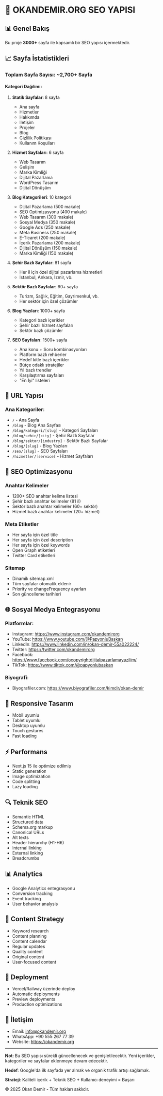 # 🚀 OKANDEMIR.ORG SEO YAPISI

## 📊 Genel Bakış

Bu proje **3000+** sayfa ile kapsamlı bir SEO yapısı içermektedir.

## 📈 Sayfa İstatistikleri

### Toplam Sayfa Sayısı: **~2,700+ Sayfa**

#### Kategori Dağılımı:

1. **Statik Sayfalar**: 8 sayfa
   - Ana sayfa
   - Hizmetler
   - Hakkımda
   - İletişim
   - Projeler
   - Blog
   - Gizlilik Politikası
   - Kullanım Koşulları

2. **Hizmet Sayfaları**: 6 sayfa
   - Web Tasarım
   - Gelişim
   - Marka Kimliği
   - Dijital Pazarlama
   - WordPress Tasarım
   - Dijital Dönüşüm

3. **Blog Kategorileri**: 10 kategori
   - Dijital Pazarlama (500 makale)
   - SEO Optimizasyonu (400 makale)
   - Web Tasarım (300 makale)
   - Sosyal Medya (350 makale)
   - Google Ads (250 makale)
   - Meta Business (250 makale)
   - E-Ticaret (200 makale)
   - İçerik Pazarlama (200 makale)
   - Dijital Dönüşüm (150 makale)
   - Marka Kimliği (150 makale)

4. **Şehir Bazlı Sayfalar**: 81 sayfa
   - Her il için özel dijital pazarlama hizmetleri
   - İstanbul, Ankara, İzmir, vb.

5. **Sektör Bazlı Sayfalar**: 60+ sayfa
   - Turizm, Sağlık, Eğitim, Gayrimenkul, vb.
   - Her sektör için özel çözümler

6. **Blog Yazıları**: 1000+ sayfa
   - Kategori bazlı içerikler
   - Şehir bazlı hizmet sayfaları
   - Sektör bazlı çözümler

7. **SEO Sayfaları**: 1500+ sayfa
   - Ana konu + Soru kombinasyonları
   - Platform bazlı rehberler
   - Hedef kitle bazlı içerikler
   - Bütçe odaklı stratejiler
   - Yıl bazlı trendler
   - Karşılaştırma sayfaları
   - "En İyi" listeleri

## 🔗 URL Yapısı

### Ana Kategoriler:
- `/` - Ana Sayfa
- `/blog` - Blog Ana Sayfası
- `/blog/kategori/[slug]` - Kategori Sayfaları
- `/blog/sehir/[city]` - Şehir Bazlı Sayfalar
- `/blog/sektor/[industry]` - Sektör Bazlı Sayfalar
- `/blog/[slug]` - Blog Yazıları
- `/seo/[slug]` - SEO Sayfaları
- `/hizmetler/[service]` - Hizmet Sayfaları

## 🎯 SEO Optimizasyonu

### Anahtar Kelimeler
- 1200+ SEO anahtar kelime listesi
- Şehir bazlı anahtar kelimeler (81 il)
- Sektör bazlı anahtar kelimeler (60+ sektör)
- Hizmet bazlı anahtar kelimeler (20+ hizmet)

### Meta Etiketler
- Her sayfa için özel title
- Her sayfa için özel description
- Her sayfa için özel keywords
- Open Graph etiketleri
- Twitter Card etiketleri

### Sitemap
- Dinamik sitemap.xml
- Tüm sayfalar otomatik eklenir
- Priority ve changeFrequency ayarları
- Son güncelleme tarihleri

## 🌐 Sosyal Medya Entegrasyonu

### Platformlar:
- Instagram: https://www.instagram.com/okandemirorg
- YouTube: https://www.youtube.com/@PapyonluBaskan
- LinkedIn: https://www.linkedin.com/in/okan-demir-55a022224/
- Twitter: https://twitter.com/okandemirorg
- Facebook: https://www.facebook.com/ocopyrightdijitalpazarlamayazilim/
- TikTok: https://www.tiktok.com/@papyonlubaskan

### Biyografi:
- Biyografiler.com: https://www.biyografiler.com/kimdir/okan-demir

## 📱 Responsive Tasarım
- Mobil uyumlu
- Tablet uyumlu
- Desktop uyumlu
- Touch gestures
- Fast loading

## ⚡ Performans
- Next.js 15 ile optimize edilmiş
- Static generation
- Image optimization
- Code splitting
- Lazy loading

## 🔍 Teknik SEO
- Semantic HTML
- Structured data
- Schema.org markup
- Canonical URLs
- Alt texts
- Header hierarchy (H1-H6)
- Internal linking
- External linking
- Breadcrumbs

## 📊 Analytics
- Google Analytics entegrasyonu
- Conversion tracking
- Event tracking
- User behavior analysis

## 🎨 Content Strategy
- Keyword research
- Content planning
- Content calendar
- Regular updates
- Quality content
- Original content
- User-focused content

## 🚀 Deployment
- Vercel/Railway üzerinde deploy
- Automatic deployments
- Preview deployments
- Production optimizations

## 📧 İletişim
- Email: info@okandemir.org
- WhatsApp: +90 555 267 77 39
- Website: https://okandemir.org

---

**Not**: Bu SEO yapısı sürekli güncellenecek ve genişletilecektir. Yeni içerikler, kategoriler ve sayfalar eklenmeye devam edecektir.

**Hedef**: Google'da ilk sayfada yer almak ve organik trafik artışı sağlamak.

**Strateji**: Kaliteli içerik + Teknik SEO + Kullanıcı deneyimi = Başarı

© 2025 Okan Demir - Tüm hakları saklıdır.

